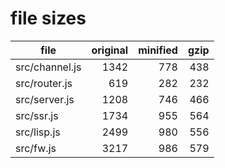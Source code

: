 # file sizes

file | original | minified | gzip
 --- | ---: | ---: | ---: 
src/channel.js | 1342 | 778 | 438
src/router.js | 619 | 282 | 232
src/server.js | 1208 | 746 | 466
src/ssr.js | 1734 | 955 | 564
src/lisp.js | 2499 | 980 | 556
src/fw.js | 3217 | 986 | 579
